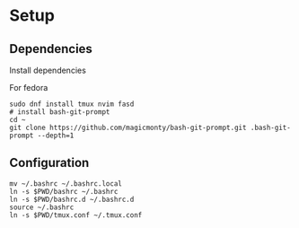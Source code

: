 # Setup

## Dependencies

Install dependencies

For fedora
```
sudo dnf install tmux nvim fasd
# install bash-git-prompt
cd ~
git clone https://github.com/magicmonty/bash-git-prompt.git .bash-git-prompt --depth=1
```

## Configuration

```
mv ~/.bashrc ~/.bashrc.local
ln -s $PWD/bashrc ~/.bashrc
ln -s $PWD/bashrc.d ~/.bashrc.d
source ~/.bashrc
ln -s $PWD/tmux.conf ~/.tmux.conf
```

